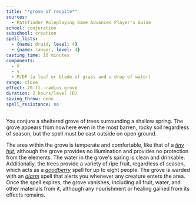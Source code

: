 ```yaml
---
title: "*grove of respite*"
sources:
  - Pathfinder Roleplaying Game Advanced Player's Guide
school: conjuration
subschool: creation
spell_lists:
  - {name: druid, level: 4}
  - {name: ranger, level: 4}
casting_time: 10 minutes
components:
  - V
  - S
  - M/DF (a leaf or blade of grass and a drop of water)
range: close
effect: 20-ft.-radius grove
duration: 2 hours/level (D)
saving_throw: none
spell_resistance: no
---
```


You conjure a sheltered grove of trees surrounding a shallow spring. The grove appears from nowhere even in the most barren, rocky soil regardless of season, but the spell must be cast outside on open ground.

The area within the grove is temperate and comfortable, like that of a [*tiny hut*](/spells/tiny-hut/), although the grove provides no illumination and provides no protection from the elements. The water in the grove's spring is clean and drinkable. Additionally, the trees provide a variety of ripe fruit, regardless of season, which acts as a [*goodberry*](/spells/goodberry/) spell for up to eight people. The grove is warded with an [*alarm*](/spells/alarm/) spell that alerts you whenever any creature enters the area. Once the spell expires, the grove vanishes, including all fruit, water, and other materials from it, although any nourishment or healing gained from its effects remains.

